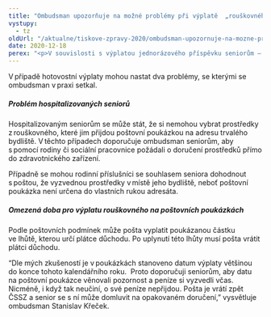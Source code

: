 ```yaml
---
title: "Ombudsman upozorňuje na možné problémy při výplatě  „rouškovného“"
vystupy:
  - tz
oldUrl: "/aktualne/tiskove-zpravy-2020/ombudsman-upozornuje-na-mozne-problemy-pri-vyplate-rouskovneho"
date: 2020-12-18
perex: "<p>V souvislosti s výplatou jednorázového příspěvku seniorům – tzv. rouškovného – upozorňuje ombudsman na problémy, s nimiž se mohou setkat lidé, kteří nepobírají důchod na bankovní účet. Příspěvek se nevyplácí spolu s důchodem a pro výplatu v hotovosti se využívá odlišná poštovní služba. Zatímco běžný důchod se lidem v hotovosti vyplácí prostřednictvím Důchodové služby, rouškovné se vyplácí složenkou typu B. Dle informací České správy sociálního zabezpečení (ČSSZ) bylo takových složenek rozesláno 860 tisíc.  </p>"
---
```


<!-- imported from the old website -->

<p>V případě hotovostní výplaty mohou nastat dva problémy, se kterými se ombudsman v praxi setkal. </p><h5>Problém hospitalizovaných seniorů </h5><p>Hospitalizovaným seniorům se může stát, že si nemohou vybrat prostředky z rouškovného, které jim přijdou poštovní poukázkou na adresu trvalého bydliště. V těchto případech doporučuje ombudsman seniorům, aby s pomocí rodiny či sociální pracovnice požádali o doručení prostředků přímo do zdravotnického zařízení.  </p><p>Případně se mohou rodinní příslušníci se souhlasem seniora dohodnout s poštou, že vyzvednou prostředky v místě jeho bydliště, neboť poštovní poukázka není určena do vlastních rukou adresáta. </p><h5>Omezená doba pro výplatu rouškovného na poštovních poukázkách </h5><p>Podle poštovních podmínek může pošta vyplatit poukázanou částku ve lhůtě, kterou určí plátce důchodu. Po uplynutí této lhůty musí pošta vrátit plátci důchodu.  </p><p>“Dle mých zkušeností je v poukázkách stanoveno datum výplaty většinou do konce tohoto kalendářního roku.  Proto doporučuji seniorům, aby datu na poštovní poukázce věnovali pozornost a peníze si vyzvedli včas. Nicméně, i když tak neučiní, o své peníze nepřijdou. Pošta je vrátí zpět ČSSZ a senior se s ní může domluvit na opakovaném doručení,” vysvětluje ombudsman Stanislav Křeček. </p>
